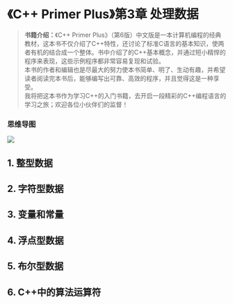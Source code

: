 # 《C++ Primer Plus》第3章 处理数据
> **书籍介绍：**《C++ Primer Plus》（第6版）中文版是一本计算机编程的经典教材，这本书不仅介绍了C++特性，还讨论了标准C语言的基本知识，使两者有机的结合成一个整体。书中介绍了的C++基本概念，并通过短小精悍的程序来表现，这些示例程序都非常容易复现和试验。  
本书的作者和编辑也是尽最大的努力使本书简单、明了、生动有趣，并希望读者阅读完本书后，能够编写出可靠、高效的程序，并且觉得这是一种享受。   
我将把这本书作为学习C++的入门书籍，去开启一段精彩的C++编程语言的学习之旅；欢迎各位小伙伴们的监督！
### 思维导图
![](https://files.mdnice.com/user/52997/bd5b951b-2665-4067-a80c-d2564fac52c9.png)

## 1. 整型数据
## 2. 字符型数据
## 3. 变量和常量
## 4. 浮点型数据
## 5. 布尔型数据
## 6. C++中的算法运算符

